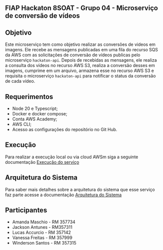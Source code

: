 ## FIAP Hackaton 8SOAT - Grupo 04 - Microserviço de conversão de vídeos

## Objetivo

Este microserviço tem como objetivo realizar as conversões de videos em imagens. Ele recebe as mensagens publicadas em uma fila do recurso SQS da AWS com as solicitações de conversão de vídeos publicas pelo microserviço `hackaton-api`. Depois de recebidas as mensagens, ele realiza a consulta dos vídeos no recurso AWS S3, realiza a conversão desses em imagens, cumprime em um arquivo, armazena esse no recurso AWS S3 e requisita o microserviço `hackaton-api` para notificar o status da conversão de cada vídeo.

## Requerimentos
- Node 20 e Typescript;
- Docker e docker compose;
- Conta AWS Academy;
- AWS CLI;
- Acesso as configurações do repositório no Git Hub.

## Execução

Para realizar a execução local ou via cloud AWSm siga a seguinte documentação [Execução do serviço](./docs/RUN_CONFIGURATION.md) 

## Arquitetura do Sistema

Para saber mais detalhes sobre a arquitetura do sistema que esse serviço faz parte acesse a documentação [Arquitetura do Sistema](./docs/SYSTEM_ARCHITECTURE.md)

## Participantes

- Amanda Maschio - RM 357734
- Jackson Antunes - RM357311
- Lucas Accurcio - RM 357142
- Vanessa Freitas - RM 357999
- Winderson Santos - RM 357315
